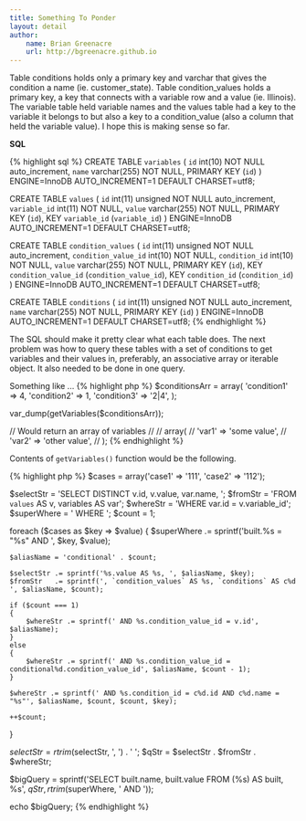 ```yaml
---
title: Something To Ponder
layout: detail
author:
    name: Brian Greenacre
    url: http://bgreenacre.github.io
---
```


Table conditions holds only a primary key and varchar that gives the condition a name (ie. customer_state). Table condition_values holds a primary key, a key that connects with a variable row and a value (ie. Illinois). The variable table held variable names and the values table had a key to the variable it belongs to but also a key to a condition_value (also a column that held the variable value). I hope this is making sense so far.

**SQL**

{% highlight sql %}
CREATE TABLE `variables` (
  `id` int(10) NOT NULL auto_increment,
  `name` varchar(255) NOT NULL,
  PRIMARY KEY  (`id`)
) ENGINE=InnoDB AUTO_INCREMENT=1 DEFAULT CHARSET=utf8;

CREATE TABLE `values` (
  `id` int(11) unsigned NOT NULL auto_increment,
  `variable_id` int(11) NOT NULL,
  `value` varchar(255) NOT NULL,
  PRIMARY KEY  (`id`),
  KEY `variable_id` (`variable_id`)
) ENGINE=InnoDB AUTO_INCREMENT=1 DEFAULT CHARSET=utf8;

CREATE TABLE `condition_values` (
  `id` int(11) unsigned NOT NULL auto_increment,
  `condition_value_id` int(10) NOT NULL,
  `condition_id` int(10) NOT NULL,
  `value` varchar(255) NOT NULL,
  PRIMARY KEY  (`id`),
  KEY `condition_value_id` (`condition_value_id`),
  KEY `condition_id` (`condition_id`)
) ENGINE=InnoDB AUTO_INCREMENT=1 DEFAULT CHARSET=utf8;

CREATE TABLE `conditions` (
  `id` int(11) unsigned NOT NULL auto_increment,
  `name` varchar(255) NOT NULL,
  PRIMARY KEY  (`id`)
) ENGINE=InnoDB AUTO_INCREMENT=1 DEFAULT CHARSET=utf8;
{% endhighlight %}

The SQL should make it pretty clear what each table does. The next problem was how to query these tables with a set of conditions to get variables and their values in, preferably, an associative array or iterable object. It also needed to be done in one query.

Something like ...
{% highlight php %}
$conditionsArr = array(
  'condition1' => 4,
  'condition2' => 1,
  'condition3' => '2|4',
);

var_dump(getVariables($conditionsArr));

// Would return an array of variables
// 
// array(
//   'var1' => 'some value',
//   'var2' => 'other value',
// );
{% endhighlight %}

Contents of <code>getVariables()</code> function would be the following.

{% highlight php %}
$cases = array('case1' => '111', 'case2' => '112');

$selectStr = 'SELECT DISTINCT v.id, v.value, var.name, ';
$fromStr   = 'FROM `values` AS v, variables AS var';
$whereStr  = 'WHERE var.id = v.variable_id';
$superWhere = ' WHERE ';
$count = 1;

foreach ($cases as $key => $value)
{
    $superWhere .= sprintf('built.%s = "%s" AND ', $key, $value);

    $aliasName = 'conditional' . $count;

    $selectStr .= sprintf('%s.value AS %s, ', $aliasName, $key);
    $fromStr   .= sprintf(', `condition_values` AS %s, `conditions` AS c%d ', $aliasName, $count);

    if ($count === 1)
    {
        $whereStr .= sprintf(' AND %s.condition_value_id = v.id', $aliasName);
    }
    else
    {
        $whereStr .= sprintf(' AND %s.condition_value_id = conditional%d.condition_value_id', $aliasName, $count - 1);
    }

    $whereStr .= sprintf(' AND %s.condition_id = c%d.id AND c%d.name = "%s"', $aliasName, $count, $count, $key);

    ++$count;
}

$selectStr = rtrim($selectStr, ', ') . ' ';
$qStr = $selectStr . $fromStr . $whereStr;

$bigQuery = sprintf('SELECT built.name, built.value FROM (%s) AS built, %s', $qStr, rtrim($superWhere, ' AND '));

echo $bigQuery;
{% endhighlight %}